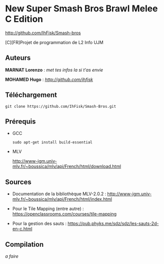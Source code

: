 # New Super Smash Bros Brawl Melee C Edition
http://github.com/IhFisk/Smash-bros

[C][FR]Projet de programmation de L2 Info UJM

## Auteurs
**MARNAT Lorenzo** : *met tes infos la si t'as envie*

**MOHAMED Hugo** : *http://github.com/ihfisk*

## Téléchargement
`git clone https://github.com/IhFisk/Smash-Bros.git`

## Prérequis
- GCC

  `sudo apt-get install build-essential`

- MLV

  http://www-igm.univ-mlv.fr/~boussica/mlv/api/French/html/download.html

## Sources
- Documentation de la bibliothèque MLV-2.0.2 :
  http://www-igm.univ-mlv.fr/~boussica/mlv/api/French/html/index.html

- Pour le Tile Mapping (entre autre) :
  https://openclassrooms.com/courses/tile-mapping

- Pour la gestion des sauts :
  https://pub.phyks.me/sdz/sdz/les-sauts-2d-en-c.html

## Compilation
*a faire*

